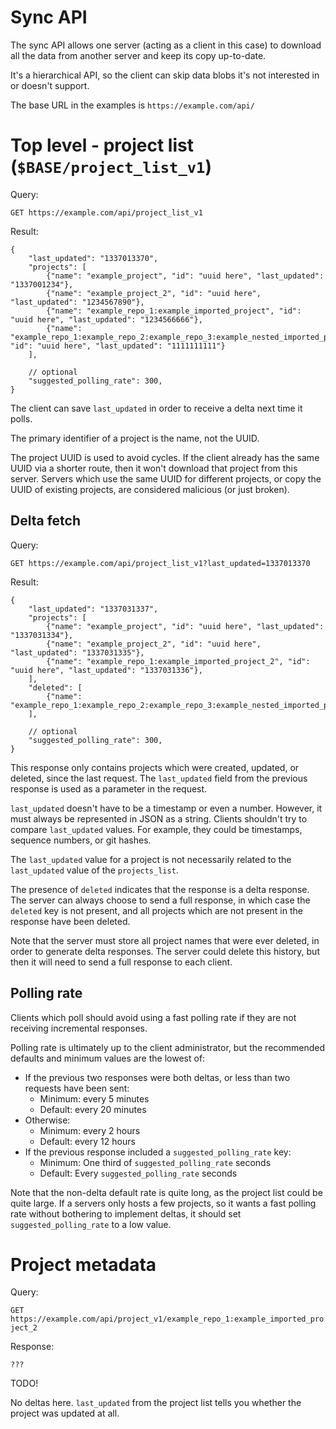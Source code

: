 # Sync API

The sync API allows one server (acting as a client in this case) to download all the data from another server and keep its copy up-to-date.

It's a hierarchical API, so the client can skip data blobs it's not interested in or doesn't support.

The base URL in the examples is `https://example.com/api/`

# Top level - project list (`$BASE/project_list_v1`)

Query:

`GET https://example.com/api/project_list_v1`

Result:

```
{
	"last_updated": "1337013370",
	"projects": [
		{"name": "example_project", "id": "uuid here", "last_updated": "1337001234"},
		{"name": "example_project_2", "id": "uuid here", "last_updated": "1234567890"},
		{"name": "example_repo_1:example_imported_project", "id": "uuid here", "last_updated": "1234566666"},
		{"name": "example_repo_1:example_repo_2:example_repo_3:example_nested_imported_project", "id": "uuid here", "last_updated": "1111111111"}
	],
	
	// optional
	"suggested_polling_rate": 300,
}
```

The client can save `last_updated` in order to receive a delta next time it polls.

The primary identifier of a project is the name, not the UUID.

The project UUID is used to avoid cycles. If the client already has the same UUID via a shorter route, then it won't download that project from this server.
Servers which use the same UUID for different projects, or copy the UUID of existing projects, are considered malicious (or just broken).


## Delta fetch

Query:

`GET https://example.com/api/project_list_v1?last_updated=1337013370`

Result:

```
{
	"last_updated": "1337031337",
	"projects": [
		{"name": "example_project", "id": "uuid here", "last_updated": "1337031334"},
		{"name": "example_project_2", "id": "uuid here", "last_updated": "1337031335"},
		{"name": "example_repo_1:example_imported_project_2", "id": "uuid here", "last_updated": "1337031336"},
	],
	"deleted": [
		{"name": "example_repo_1:example_repo_2:example_repo_3:example_nested_imported_project"}
	],
	
	// optional
	"suggested_polling_rate": 300,
}
```

This response only contains projects which were created, updated, or deleted, since the last request.
The `last_updated` field from the previous response is used as a parameter in the request.

`last_updated` doesn't have to be a timestamp or even a number. However, it must always be represented in JSON as a string. Clients shouldn't try to compare `last_updated` values. For example, they could be timestamps, sequence numbers, or git hashes.

The `last_updated` value for a project is not necessarily related to the `last_updated` value of the `projects_list`.

The presence of `deleted` indicates that the response is a delta response. The server can always choose to send a full response, in which case the `deleted` key is not present, and all projects which are not present in the response have been deleted.

Note that the server must store all project names that were ever deleted, in order to generate delta responses. The server could delete this history, but then it will need to send a full response to each client.

## Polling rate

Clients which poll should avoid using a fast polling rate if they are not receiving incremental responses.

Polling rate is ultimately up to the client administrator, but the recommended defaults and minimum values are the lowest of:

* If the previous two responses were both deltas, or less than two requests have been sent:
    * Minimum: every 5 minutes
    * Default: every 20 minutes
* Otherwise:
    * Minimum: every 2 hours
    * Default: every 12 hours
* If the previous response included a `suggested_polling_rate` key:
    * Minimum: One third of `suggested_polling_rate` seconds
    * Default: Every `suggested_polling_rate` seconds

Note that the non-delta default rate is quite long, as the project list could be quite large. If a servers only hosts a few projects, so it wants a fast polling rate without bothering to implement deltas, it should set `suggested_polling_rate` to a low value.

# Project metadata

Query:

`GET https://example.com/api/project_v1/example_repo_1:example_imported_project_2`

Response:

```
???
```

TODO!

No deltas here. `last_updated` from the project list tells you whether the project was updated at all.
